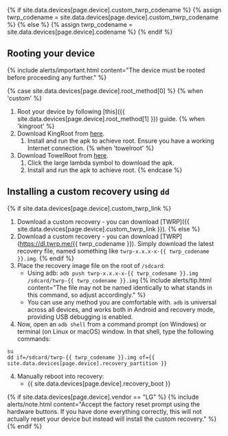 {% if site.data.devices[page.device].custom_twrp_codename %}
{% assign twrp_codename = site.data.devices[page.device].custom_twrp_codename %}
{% else %}
{% assign twrp_codename = site.data.devices[page.device].codename %}
{% endif %}

## Rooting your device

{% include alerts/important.html content="The device must be rooted before proceeding any further." %}

{% case site.data.devices[page.device].root_method[0] %}
{% when 'custom' %}
1. Root your device by following [this]({{ site.data.devices[page.device].root_method[1] }}) guide.
{% when 'kingroot' %}
1. Download KingRoot from [here](https://kingroot.net/).
   1. Install and run the apk to achieve root. Ensure you have a working Internet connection.
{% when 'towelroot' %}
1. Download TowelRoot from [here](https://towelroot.com/).
   1. Click the large lambda symbol to download the apk.
   2. Install and run the apk to achieve root.
{% endcase %}

## Installing a custom recovery using `dd`

{% if site.data.devices[page.device].custom_twrp_link %}
1. Download a custom recovery - you can download [TWRP]({{ site.data.devices[page.device].custom_twrp_link }}).
{% else %}
1. Download a custom recovery - you can download [TWRP](https://dl.twrp.me/{{ twrp_codename }}). Simply download the latest recovery file, named something like `twrp-x.x.x-x-{{ twrp_codename }}.img`.
{% endif %}
2. Place the recovery image file on the root of `/sdcard`:
   * Using adb: `adb push twrp-x.x.x-x-{{ twrp_codename }}.img /sdcard/twrp-{{ twrp_codename }}.img`
    {% include alerts/tip.html content="The file may not be named identically to what stands in this command, so adjust accordingly." %}
   * You can use any method you are comfortable with. `adb` is universal across all devices, and works both in Android and recovery mode, providing USB debugging is enabled.
3. Now, open an `adb shell` from a command prompt (on Windows) or terminal (on Linux or macOS) window. In that shell, type the following commands:
```
su
dd if=/sdcard/twrp-{{ twrp_codename }}.img of={{ site.data.devices[page.device].recovery_partition }}
```
4. Manually reboot into recovery:
    * {{ site.data.devices[page.device].recovery_boot }}

{% if site.data.devices[page.device].vendor == "LG" %}
{% include alerts/note.html content="Accept the factory reset prompt using the hardware buttons. If you have done everything correctly, this will not actually reset your device but instead will install the custom recovery." %}
{% endif %}
